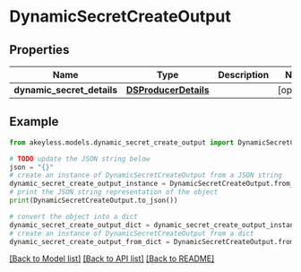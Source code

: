 # DynamicSecretCreateOutput


## Properties

Name | Type | Description | Notes
------------ | ------------- | ------------- | -------------
**dynamic_secret_details** | [**DSProducerDetails**](DSProducerDetails.md) |  | [optional] 

## Example

```python
from akeyless.models.dynamic_secret_create_output import DynamicSecretCreateOutput

# TODO update the JSON string below
json = "{}"
# create an instance of DynamicSecretCreateOutput from a JSON string
dynamic_secret_create_output_instance = DynamicSecretCreateOutput.from_json(json)
# print the JSON string representation of the object
print(DynamicSecretCreateOutput.to_json())

# convert the object into a dict
dynamic_secret_create_output_dict = dynamic_secret_create_output_instance.to_dict()
# create an instance of DynamicSecretCreateOutput from a dict
dynamic_secret_create_output_from_dict = DynamicSecretCreateOutput.from_dict(dynamic_secret_create_output_dict)
```
[[Back to Model list]](../README.md#documentation-for-models) [[Back to API list]](../README.md#documentation-for-api-endpoints) [[Back to README]](../README.md)



